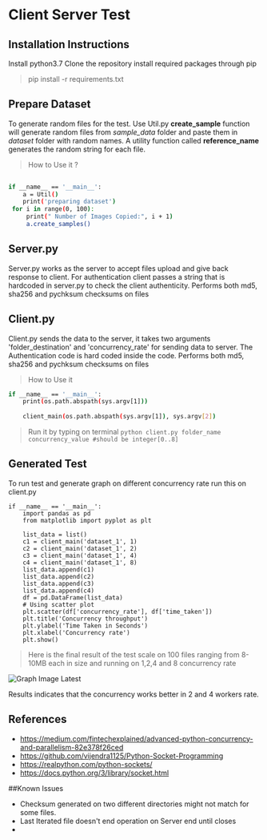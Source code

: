 # Client Server Test

## Installation Instructions 
Install python3.7 
Clone the repository 
install required packages through pip
> pip install -r requirements.txt


## Prepare Dataset
To generate random files for the test. Use Util.py 
**create_sample** function will generate random files from *sample_data* folder and paste them in *dataset* folder with random names. A utility function called **reference_name** generates the random string for each file. 
> How to Use it ? 
```sh
  
if __name__ == '__main__':  
    a = Util()  
    print('preparing dataset')  
 for i in range(0, 100): 
     print(" Number of Images Copied:", i + 1) 
     a.create_samples()
```
## Server.py

Server.py works as the server to accept files upload and give back response to client. For authentication client passes a string that is hardcoded in server.py to check the client authenticity. 
Performs both md5, sha256 and pychksum checksums on files

## Client.py
Client.py sends the data to the server, it takes two arguments 'folder_destination' and 'concurrency_rate' for sending data to server. The Authentication code is hard coded inside the code. 
Performs both md5, sha256 and pychksum checksums on files
>How to Use it  
```sh
if __name__ == '__main__':  
    print(os.path.abspath(sys.argv[1]))  
  
    client_main(os.path.abspath(sys.argv[1]), sys.argv[2])
```
> Run it by typing on terminal 
``` python client.py folder_name concurrency_value #should be integer[0..8] ```


## Generated Test
To run test and generate graph on different concurrency rate run this on client.py 
```
if __name__ == '__main__': 
	import pandas as pd  
	from matplotlib import pyplot as plt  
  
	list_data = list()  
	c1 = client_main('dataset_1', 1)  
	c2 = client_main('dataset_1', 2)  
	c3 = client_main('dataset_1', 4)  
	c4 = client_main('dataset_1', 8)  
	list_data.append(c1)  
	list_data.append(c2)  
	list_data.append(c3)  
	list_data.append(c4)  
	df = pd.DataFrame(list_data)  
	# Using scatter plot  
	plt.scatter(df['concurrency_rate'], df['time_taken'])  
	plt.title('Concurrency throughput')  
	plt.ylabel('Time Taken in Seconds')  
	plt.xlabel('Concurrency rate')  
	plt.show()
```

>Here is the final result of the test scale on 100 files ranging from 8-10MB each in size 
>and running on 1,2,4 and 8 concurrency rate

![Graph Image Latest](https://github.com/jahanxb/client-server/blob/version-1.2.1/concurrency_graph_full.png?raw=true)

Results indicates that the concurrency works better in 2 and 4 workers rate. 
## References

 - https://medium.com/fintechexplained/advanced-python-concurrency-and-parallelism-82e378f26ced
 - https://github.com/vijendra1125/Python-Socket-Programming
 - https://realpython.com/python-sockets/
 - https://docs.python.org/3/library/socket.html


##Known Issues 
 - Checksum generated on two different directories might not match for some files. 
 - Last Iterated file doesn't end operation on Server end until closes
 - 
